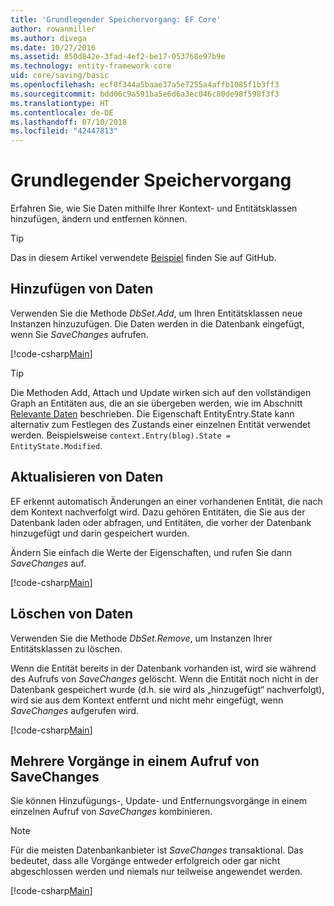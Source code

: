 ```yaml
---
title: 'Grundlegender Speichervorgang: EF Core'
author: rowanmiller
ms.author: divega
ms.date: 10/27/2016
ms.assetid: 850d842e-3fad-4ef2-be17-053768e97b9e
ms.technology: entity-framework-core
uid: core/saving/basic
ms.openlocfilehash: ecf8f344a5baae37a5e7255a4affb1085f1b3ff3
ms.sourcegitcommit: bdd06c9a591ba5e6d6a3ec046c80de98f598f3f3
ms.translationtype: HT
ms.contentlocale: de-DE
ms.lasthandoff: 07/10/2018
ms.locfileid: "42447813"
---
```

# <a name="basic-save"></a>Grundlegender Speichervorgang

Erfahren Sie, wie Sie Daten mithilfe Ihrer Kontext- und Entitätsklassen hinzufügen, ändern und entfernen können.

> [!TIP]  
> Das in diesem Artikel verwendete [Beispiel](https://github.com/aspnet/EntityFramework.Docs/tree/master/samples/core/Saving/Saving/Basics/) finden Sie auf GitHub.

## <a name="adding-data"></a>Hinzufügen von Daten

Verwenden Sie die Methode *DbSet.Add*, um Ihren Entitätsklassen neue Instanzen hinzuzufügen. Die Daten werden in die Datenbank eingefügt, wenn Sie *SaveChanges* aufrufen.

[!code-csharp[Main](../../../samples/core/Saving/Saving/Basics/Sample.cs#Add)]

> [!TIP]  
> Die Methoden Add, Attach und Update wirken sich auf den vollständigen Graph an Entitäten aus, die an sie übergeben werden, wie im Abschnitt [Relevante Daten](related-data.md) beschrieben. Die Eigenschaft EntityEntry.State kann alternativ zum Festlegen des Zustands einer einzelnen Entität verwendet werden. Beispielsweise `context.Entry(blog).State = EntityState.Modified`.

## <a name="updating-data"></a>Aktualisieren von Daten

EF erkennt automatisch Änderungen an einer vorhandenen Entität, die nach dem Kontext nachverfolgt wird. Dazu gehören Entitäten, die Sie aus der Datenbank laden oder abfragen, und Entitäten, die vorher der Datenbank hinzugefügt und darin gespeichert wurden.

Ändern Sie einfach die Werte der Eigenschaften, und rufen Sie dann *SaveChanges* auf.

[!code-csharp[Main](../../../samples/core/Saving/Saving/Basics/Sample.cs#Update)]

## <a name="deleting-data"></a>Löschen von Daten

Verwenden Sie die Methode *DbSet.Remove*, um Instanzen Ihrer Entitätsklassen zu löschen.

Wenn die Entität bereits in der Datenbank vorhanden ist, wird sie während des Aufrufs von *SaveChanges* gelöscht. Wenn die Entität noch nicht in der Datenbank gespeichert wurde (d.h. sie wird als „hinzugefügt“ nachverfolgt), wird sie aus dem Kontext entfernt und nicht mehr eingefügt, wenn *SaveChanges* aufgerufen wird.

[!code-csharp[Main](../../../samples/core/Saving/Saving/Basics/Sample.cs#Remove)]

## <a name="multiple-operations-in-a-single-savechanges"></a>Mehrere Vorgänge in einem Aufruf von SaveChanges

Sie können Hinzufügungs-, Update- und Entfernungsvorgänge in einem einzelnen Aufruf von *SaveChanges* kombinieren.

> [!NOTE]  
> Für die meisten Datenbankanbieter ist *SaveChanges* transaktional. Das bedeutet, dass alle Vorgänge entweder erfolgreich oder gar nicht abgeschlossen werden und niemals nur teilweise angewendet werden.

[!code-csharp[Main](../../../samples/core/Saving/Saving/Basics/Sample.cs#MultipleOperations)]
